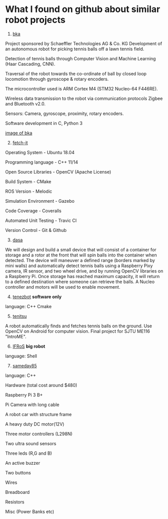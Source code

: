 # What I found on github about similar robot projects

1. [bka](https://github.com/BKaiwalya/Autonomous-Tennis-Ball-Picking-Robot)

Project sponsored by Schaeffler Technologies AG & Co. KG
Development of an autonomous robot for picking tennis balls off a lawn tennis field.

Detection of tennis balls through Computer Vision and Machine Learning (Haar Cascading, CNN).

Traversal of the robot towards the co-ordinate of ball by closed loop locomotion through gyroscope & rotary encoders.

The microcontroller used is ARM Cortex M4 (STM32 Nucleo-64 F446RE).

Wireless data transmission to the robot via communication protocols Zigbee and Bluetooth v2.0.

Sensors: Camera, gyroscope, proximity, rotary encoders.

Software development in C, Python 3

[image of bka](https://user-images.githubusercontent.com/63189206/78499133-37c4fd80-774f-11ea-8d09-500c4e03415a.jpg)

2. [fetch-it](https://github.com/nalindas9/fetch-it)

Operating System - Ubuntu 18.04

Programming language - C++ 11/14

Open Source Libraries - OpenCV (Apache License)

Build System - CMake

ROS Version - Melodic

Simulation Environment - Gazebo

Code Coverage - Coveralls

Automated Unit Testing - Travic CI

Version Control - Git & Github

3. [dasa](https://github.com/EricDinging/DASA)

We will design and build a small device that will consist of a container for storage and a rotor at the front that will spin balls into the container when detected. The device will maneuver a defined range (borders marked by mini walls) and automatically detect tennis balls using a Raspberry Pixy camera, IR sensor, and two wheel drive, and by running OpenCV libraries on a Raspberry Pi. Once storage has reached maximum capacity, it will return to a defined destination where someone can retrieve the balls. A Nucleo controller and motors will be used to enable movement.

4. [tenezbot](https://github.com/Pruthvi-Sanghavi/TenezBot)
**software only**

language: C++ Cmake

5. [tenitsu](https://github.com/skyzh/tenitsu)

A robot automatically finds and fetches tennis balls on the ground. Use OpenCV on Android for computer vision. Final project for SJTU ME116 "IntroME".

6. [IFRoS](https://github.com/IFRoS-ELTE/ball_picking_project)
**big robot**

language: Shell

7. [sameday85](https://github.com/sameday85/tennis)

language: C++

Hardware (total cost around $480)

Raspberry Pi 3 B+

Pi Camera with long cable

A robot car with structure frame

A heavy duty DC motor(12V)

Three motor controllers (L298N)

Two ultra sound sensors

Three leds (R,G and B)

An active buzzer

Two buttons

Wires

Breadboard

Resistors

Misc (Power Banks etc)
